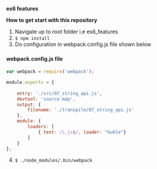 **es6 features**

**How to get start with this repository**
                
1. Navigate up to root folder i.e es6_features
2. `$ npm install`
3. Do configuration in webpack.config.js file shown below

#### webpack.config.js file　

```javascript
var webpack = require('webpack');

module.exports = {
    
    entry: './src/07_string_api.js',
    devtool: 'source-map',
    output: {
        filename: './transpile/07_string_api.js'
    },
    module: {
        loaders: [
            { test: /\.js$/, loader: "buble"}
        ]
    }
};
```
4. `$ ./node_modules/.bin/webpack`

